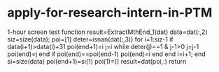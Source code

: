 # apply-for-research-intern-in-PTM
1-hour screen test
function result=ExtractMthEnd_1(dat)
data=dat(:,2)
siz=size(data);
poi=[1]
deter=isnan(dat(:,3))
for i=1:siz-1
    if data(i+1)>data(i)+31
        poi(end+1)=i
        j=i
        while deter(j)==1 & j-1>0
            j=j-1
            poi(end)=j
        end
        if poi(end)==poi(end-1)
            poi(end)=i
        end
    end
    i=i+1;
end
si=size(data)
poi(end+1)=si(1)
poi(1)=[]
result=dat(poi,:)
return
